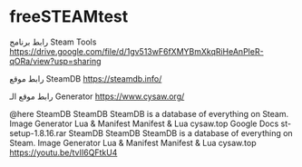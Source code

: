 # freeSTEAMtest
رابط برنامج Steam Tools
https://drive.google.com/file/d/1gv513wF6fXMYBmXkqRiHeAnPleR-qORa/view?usp=sharing

رابط موقع SteamDB
https://steamdb.info/

رابط موقع الـ Generator
https://www.cysaw.org/

@here 
SteamDB
SteamDB
SteamDB is a database of everything on Steam.
Image
Generator Lua & Manifest
Manifest & Lua cysaw.top 
Google Docs
st-setup-1.8.16.rar
SteamDB
SteamDB
SteamDB is a database of everything on Steam.
Image
Generator Lua & Manifest
Manifest & Lua cysaw.top
https://youtu.be/tvII6QFtkU4
